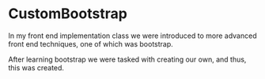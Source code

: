 # CustomBootstrap

In my front end implementation class we were introduced to more advanced front end techniques, one of which was bootstrap.

After learning bootstrap we were tasked with creating our own, and thus, this was created.
